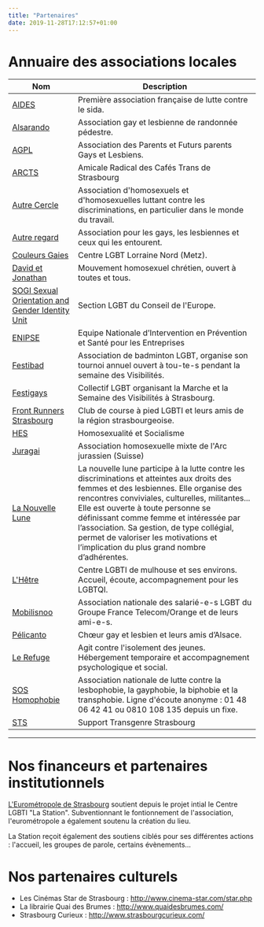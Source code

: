 ```yaml
---
title: "Partenaires"
date: 2019-11-28T17:12:57+01:00
---
```


# Annuaire des associations locales

| Nom   | Description |
| ----- | -------  |
| [AIDES](https://www.facebook.com/aidesalsace) | Première association française de lutte contre le sida. |
| [Alsarando](http://www.alsarando.fr/) | Association gay et lesbienne de randonnée pédestre. |
| [AGPL](https://www.apgl.fr/antennes/item/533-grand-est) | Association des Parents et Futurs parents Gays et Lesbiens. |
| [ARCTS](https://arcts.fr/) | Amicale Radical des Cafés Trans de Strasbourg |
| [Autre Cercle](http://www.autrecercle.org/region/alsace) | Association d'homosexuels et d'homosexuelles luttant contre les discriminations, en particulier dans le monde du travail. |
| [Autre regard](http://www.gaymulhouse.fr/) | Association pour les gays, les lesbiennes et ceux qui les entourent. |
| [Couleurs Gaies](http://www.couleursgaies.org/) | Centre LGBT Lorraine Nord (Metz). |
| [David et Jonathan](https://www.davidetjonathan.com/les-groupes-locaux/groupe-de-strasbourg/) | Mouvement homosexuel chrétien, ouvert à toutes et tous. |
| [SOGI Sexual Orientation and Gender Identity Unit](http://www.coe.int/t/dg4/lgbt/default_fr.asp) | Section LGBT du Conseil de l'Europe. |
| [ENIPSE](http://www.enipse.fr/) | Equipe Nationale d’Intervention en Prévention et Santé pour les Entreprises |
| [Festibad](http://festibad.org/) | Association de badminton LGBT, organise son tournoi annuel ouvert à tou-te-s pendant la semaine des Visibilités. |
| [Festigays](http://www.festigays.net/) | Collectif LGBT organisant la Marche et la Semaine des Visibilités à Strasbourg. |
| [Front Runners Strasbourg](https://fr-fr.facebook.com/frontrunnersstrasbourg/) | Club de course à pied LGBTI et leurs amis de la région strasbourgeoise. |
| [HES](https://www.facebook.com/HES-Strasbourg-191284717578050/) | Homosexualité et Socialisme |
| [Juragai](http://www.juragai.ch/) | Association homosexuelle mixte de l'Arc jurassien (Suisse) |
| [La Nouvelle Lune](http://lanouvellelune.org/) | La nouvelle lune participe à la lutte contre les discriminations et atteintes aux droits des femmes et des lesbiennes. Elle organise des rencontres conviviales, culturelles, militantes... Elle est ouverte à toute personne se définissant comme femme et intéressée par l’association. Sa gestion, de type collégial, permet de valoriser les motivations et l’implication du plus grand nombre d’adhérentes. |
| [L'Hêtre](http://associationlhetre.com/) | Centre LGBTI de mulhouse et ses environs. Accueil, écoute, accompagnement pour les LGBTQI. |
| [Mobilisnoo](http://www.mobilisnoo.org/) | Association nationale des salarié-e-s LGBT du Groupe France Telecom/Orange et de leurs ami-e-s. |
| [Pélicanto](http://www.pelicanto.org/) | Chœur gay et lesbien et leurs amis d’Alsace. |
| [Le Refuge](https://www.facebook.com/LeRefugeBasRhin/) | Agit contre l'isolement des jeunes. Hébergement temporaire et accompagnement psychologique et social. |
| [SOS Homophobie](https://www.facebook.com/SOShAlsace/) | Association nationale de lutte contre la lesbophobie, la gayphobie, la biphobie et la transphobie. Ligne d'écoute anonyme : 01 48 06 42 41 ou 0810 108 135 depuis un fixe. |
| [STS](http://www.sts67.org/) | Support Transgenre Strasbourg |

---

# Nos financeurs et partenaires institutionnels

[L'Eurométropole de Strasbourg](http://www.strasbourg.eu/)
soutient depuis le projet intial le Centre LGBTI "La Station". Subventionnant
le fontionnement de l'association, l'eurométropole a également soutenu
la création du lieu.

La Station reçoit également des soutiens ciblés pour ses
différentes actions : l'accueil, les groupes de parole, certains
évènements...

# Nos partenaires culturels

- Les Cinémas Star de Strasbourg : <http://www.cinema-star.com/star.php>
- La librairie Quai des Brumes : <http://www.quaidesbrumes.com/>
- Strasbourg Curieux : <http://www.strasbourgcurieux.com/>
